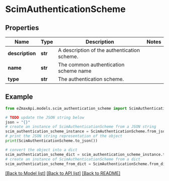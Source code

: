 # ScimAuthenticationScheme


## Properties

Name | Type | Description | Notes
------------ | ------------- | ------------- | -------------
**description** | **str** | A description of the authentication scheme. | 
**name** | **str** | The common authentication scheme name | 
**type** | **str** | The authentication scheme. | 

## Example

```python
from eZmaxApi.models.scim_authentication_scheme import ScimAuthenticationScheme

# TODO update the JSON string below
json = "{}"
# create an instance of ScimAuthenticationScheme from a JSON string
scim_authentication_scheme_instance = ScimAuthenticationScheme.from_json(json)
# print the JSON string representation of the object
print(ScimAuthenticationScheme.to_json())

# convert the object into a dict
scim_authentication_scheme_dict = scim_authentication_scheme_instance.to_dict()
# create an instance of ScimAuthenticationScheme from a dict
scim_authentication_scheme_from_dict = ScimAuthenticationScheme.from_dict(scim_authentication_scheme_dict)
```
[[Back to Model list]](../README.md#documentation-for-models) [[Back to API list]](../README.md#documentation-for-api-endpoints) [[Back to README]](../README.md)



